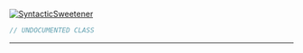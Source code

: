 <a href='https://github.com/ajthinking/archetype/blob/master/src/Endpoints/SyntacticSweetener.php'>![SyntacticSweetener](https://img.shields.io/badge/-Archetype\Endpoints\SyntacticSweetener-blue)
```php
// UNDOCUMENTED CLASS
```
<hr>